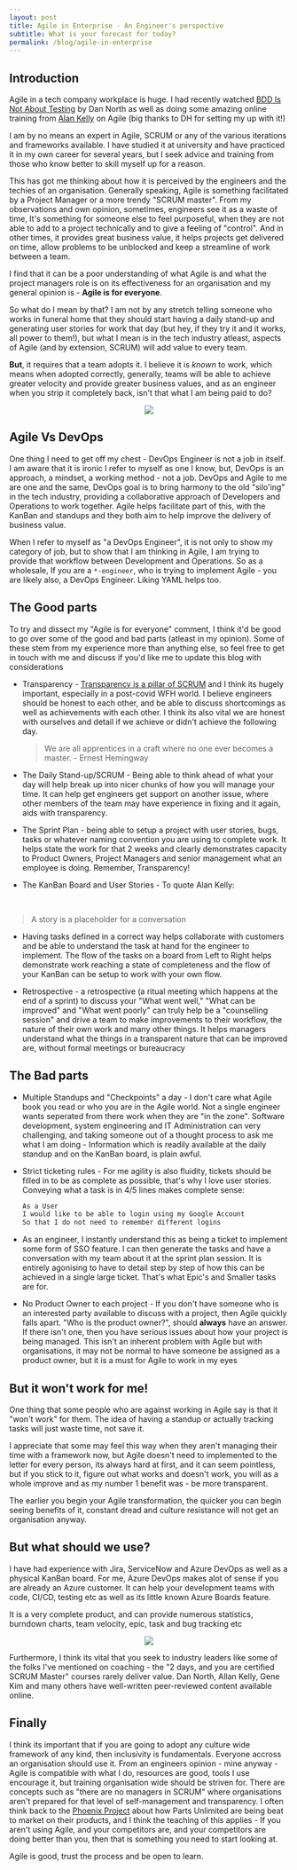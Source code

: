```yaml
---
layout: post
title: Agile in Enterprise - An Engineer's perspective
subtitle: What is your forecast for today?
permalink: /blog/agile-in-enterprise
---
```


## Introduction

Agile in a tech company workplace is huge.  I had recently watched [BDD Is Not About Testing](https://www.youtube.com/watch?v=6nSwRSbc27g) by Dan North as well as doing some amazing online training from [Alan Kelly](https://www.allankelly.net/) on Agile (big thanks to DH for setting my up with it!)

I am by no means an expert in Agile, SCRUM or any of the various iterations and frameworks available. I have studied it at university and have practiced it in my own career for several years, but I seek advice and training from those who know better to skill myself up for a reason.

This has got me thinking about how it is perceived by the engineers and the techies of an organisation.  Generally speaking, Agile is something facilitated by a Project Manager or a more trendy "SCRUM master". From my observations and own opinion, sometimes, engineers see it as a waste of time, It's something for someone else to feel purposeful, when they are not able to add to a project technically and to give a feeling of "control". And in other times, it provides great business value, it helps projects get delivered on time, allow problems to be unblocked and keep a streamline of work between a team.

I find that it can be a poor understanding of what Agile is and what the project managers role is on its effectiveness for an organisation and my general opinion is - **Agile is for everyone**.

So what do I mean by that? I am not by any stretch telling someone who works in funeral home that they should start having a daily stand-up and generating user stories for work that day (but hey, if they try it and it works, all power to them!), but what I mean is in the tech industry atleast, aspects of Agile (and by extension, SCRUM) will add value to every team.

**But**, it requires that a team adopts it.  I believe it is _known_ to work, which means when adopted correctly, generally, teams will be able to achieve greater velocity and provide greater business values, and as an engineer when you strip it completely back, isn't that what I am being paid to do?

<p align="center">
    <img src="/assets/memes/meme9.jpg">
</p>

## Agile Vs DevOps

One thing I need to get off my chest - DevOps Engineer is not a job in itself.  I am aware that it is ironic I refer to myself as one I know, but, DevOps is an approach, a mindset, a working method - not a job.  DevOps and Agile to me are one and the same, DevOps goal is to bring harmony to the old "silo'ing" in the tech industry, providing a collaborative approach of Developers and Operations to work together.  Agile helps facilitate part of this, with the KanBan and standups and they both aim to help improve the delivery of business value.

When I refer to myself as "a DevOps Engineer", it is not only to show my category of job, but to show that I am thinking in Agile, I am trying to provide that workflow between Development and Operations. So as a wholesale, If you are a `*-engineer`, who is trying to implement Agile - you are likely also, a DevOps Engineer.  Liking YAML helps too.

## The Good parts

To try and dissect my "Agile is for everyone" comment, I think it'd be good to go over some of the good and bad parts (atleast in my opinion).  Some of these stem from my experience more than anything else, so feel free to get in touch with me and discuss if you'd like me to update this blog with considerations

- Transparency - [Transparency is a pillar of SCRUM](https://www.scrum.org/resources/blog/three-pillars-empiricism-scrum) and I think its hugely important, especially in a post-covid WFH world.  I believe engineers should be honest to each other, and be able to discuss shortcomings as well as achievements with each other.  I think its also vital we are honest with ourselves and detail if we achieve or didn't achieve the following day.
    
    > We are all apprentices in a craft where no one ever becomes a master. - Ernest Hemingway

- The Daily Stand-up/SCRUM - Being able to think ahead of what your day will help break up into nicer chunks of how you will manage your time. It can help get engineers get support on another issue, where other members of the team may have experience in fixing and it again, aids with transparency.


- The Sprint Plan - being able to setup a project with user stories, bugs, tasks or whatever naming convention you are using to complete work. It helps state the work for that 2 weeks and clearly demonstrates capacity to Product Owners, Project Managers and senior management what an employee is doing. Remember, Transparency!


- The KanBan Board and User Stories - To quote Alan Kelly:
<br/>

> A story is a placeholder for a conversation

  - Having tasks defined in a correct way helps collaborate with customers and be able to understand the task at hand for the engineer to implement.  The flow of the tasks on a board from Left to Right helps demonstrate work reaching a state of completeness and the flow of your KanBan can be setup to work with your own flow.
  

- Retrospective - a retrospective (a ritual meeting which happens at the end of a sprint) to discuss your "What went well," "What can be improved" and "What went poorly" can truly help be a "counselling session" and drive a team to make improvements to their workflow, the nature of their own work and many other things.  It helps managers understand what the things in a transparent nature that can be improved are, without formal meetings or bureaucracy

## The Bad parts

- Multiple Standups and "Checkpoints" a day - I don't care what Agile book you read or who you are in the Agile world.  Not a single engineer wants seperated from there work when they are "in the zone".  Software development, system engineering and IT Administration can very challenging, and taking someone out of a thought process to ask me what I am doing - Information which is readily available at the daily standup and on the KanBan board, is plain awful.


- Strict ticketing rules - For me agility is also fluidity, tickets should be filled in to be as complete as possible, that's why I love user stories.  Conveying what a task is in 4/5 lines makes complete sense:

  ```markdown
  As a User
  I would like to be able to login using my Google Account
  So that I do not need to remember different logins
  ```


- As an engineer, I instantly understand this as being a ticket to implement some form of SSO feature.  I can then generate the tasks and have a conversation with my team about it at the sprint plan session.  It is entirely agonising to have to detail step by step of how this can be achieved in a single large ticket.  That's what Epic's and Smaller tasks are for.


- No Product Owner to each project - If you don't have someone who is an interested party available to discuss with a project, then Agile quickly falls apart.  "Who is the product owner?", should **always** have an answer.  If there isn't one, then you have serious issues about how your project is being managed.  This isn't an inherent problem with Agile but with organisations, it may not be normal to have someone be assigned as a product owner, but it is a must for Agile to work in my eyes

## But it won't work for me!

One thing that some people who are against working in Agile say is that it "won't work" for them.  The idea of having a standup or actually tracking tasks will just waste time, not save it. 

I appreciate that some may feel this way when they aren't managing their time with a framework now, but Agile doesn't need to implemented to the letter for every person, its always hard at first, and it can seem pointless, but if you stick to it, figure out what works and doesn't work, you will as a whole improve and as my number 1 benefit was - be more transparent.

The earlier you begin your Agile transformation, the quicker you can begin seeing benefits of it, constant dread and culture resistance will not get an organisation anyway.

## But what should we use?

I have had experience with Jira, ServiceNow and Azure DevOps as well as a physical KanBan board.  For me, Azure DevOps makes alot of sense if you are already an Azure customer.  It can help your development teams with code, CI/CD, testing etc as well as its little known Azure Boards feature.

It is a very complete product, and can provide numerous statistics, burndown charts, team velocity, epic, task and bug tracking etc

<p align="center">
    <img src="/assets/img/azure-boards.png">
</p>

Furthermore, I think its vital that you seek to industry leaders like some of the folks I've mentioned on coaching - the "2 days, and you are certified SCRUM Master" courses rarely deliver value. Dan North, Allan Kelly, Gene Kim and many others have well-written peer-reviewed content available online.

## Finally

I think its important that if you are going to adopt any culture wide framework of any kind, then inclusivity is fundamentals.  Everyone accross an organisation should use it.  From an engineers opinion - mine anyway - Agile is compatible with what I do, resources are good, tools I use encourage it, but training organisation wide should be striven for.  There are concepts such as "there are no managers in SCRUM" where organisations aren't prepared for that level of self-management and transparency.  I often think back to the [Phoenix Project](https://www.amazon.co.uk/Phoenix-Project-DevOps-Helping-Business/dp/0988262592) about how Parts Unlimited are being beat to market on their products, and I think the teaching of this applies - If you aren't using Agile, and your competitors are, and your competitors are doing better than you, then that is something you need to start looking at.

Agile is good, trust the process and be open to learn.
